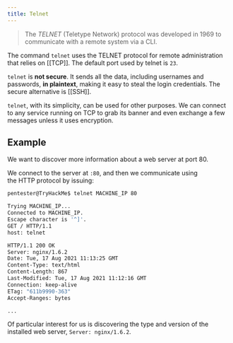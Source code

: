 ```yaml
---
title: Telnet
---
```


> The _TELNET_ (Teletype Network) protocol was developed in 1969 to communicate with a remote system via a CLI.

The command `telnet` uses the TELNET protocol for remote administration that relies on [[TCP]]. The default port used by telnet is `23`.

`telnet` is **not secure**. It sends all the data, including usernames and passwords, **in plaintext**, making it easy to steal the login credentials. The secure alternative is [[SSH]].

`telnet`, with its simplicity, can be used for other purposes. We can connect to any service running on TCP to grab its banner and even exchange a few messages unless it uses encryption.

## Example

We want to discover more information about a web server at port 80.

We connect to the server at `:80`, and then we communicate using the HTTP protocol by issuing:

```sh
pentester@TryHackMe$ telnet MACHINE_IP 80

Trying MACHINE_IP...
Connected to MACHINE_IP.
Escape character is '^]'.
GET / HTTP/1.1
host: telnet

HTTP/1.1 200 OK
Server: nginx/1.6.2
Date: Tue, 17 Aug 2021 11:13:25 GMT
Content-Type: text/html
Content-Length: 867
Last-Modified: Tue, 17 Aug 2021 11:12:16 GMT
Connection: keep-alive
ETag: "611b9990-363"
Accept-Ranges: bytes

...
```

Of particular interest for us is discovering the type and version of the installed web server, `Server: nginx/1.6.2`.
